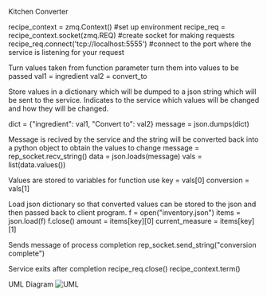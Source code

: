 Kitchen Converter

recipe_context = zmq.Context() #set up environment
recipe_req = recipe_context.socket(zmq.REQ) #create socket for making requests
recipe_req.connect('tcp://localhost:5555')  #connect to the port where the service is listening for your request

Turn values taken from function parameter turn them into values to be passed
  val1 = ingredient
  val2 = convert_to

Store values in a dictionary which will be dumped to a json string which will be sent to the service. Indicates to the service which values will be changed and how they will be changed.

  dict = {"ingredient": val1, "Convert to": val2}
  message = json.dumps(dict)

Message is recived by the service and the string will be converted back into a python object to obtain the values to change
  message = rep_socket.recv_string()
  data = json.loads(message)
  vals = list(data.values())

Values are stored to variables for function use
  key = vals[0]
  conversion = vals[1]

Load json dictionary so that converted values can be stored to the json and then passed back to client program.
  f = open("inventory.json")
  items = json.load(f)
  f.close()
  amount = items[key][0]
  current_measure = items[key][1]

Sends message of process completion
  rep_socket.send_string("conversion complete")

Service exits after completion 
  recipe_req.close()
  recipe_context.term()

UML Diagram
![UML](https://github.com/user-attachments/assets/57b6abb7-b2a1-4abe-913a-288e07873b08)
